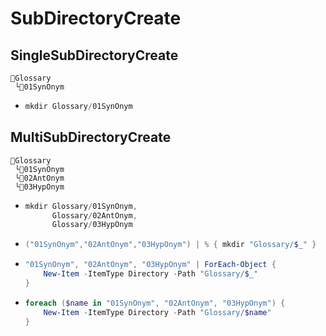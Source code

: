 # SubDirectoryCreate
## SingleSubDirectoryCreate
```
📁Glossary
 └📁01SynOnym
```
- ```ps1
  mkdir Glossary/01SynOnym
  ```

## MultiSubDirectoryCreate
```
📁Glossary
 └📁01SynOnym
 └📁02AntOnym
 └📁03HypOnym
```
- ```ps1
  mkdir Glossary/01SynOnym,
        Glossary/02AntOnym,
        Glossary/03HypOnym
  ```
- ```ps1
  ("01SynOnym","02AntOnym","03HypOnym") | % { mkdir "Glossary/$_" }
  ```
- ```ps1
  "01SynOnym", "02AntOnym", "03HypOnym" | ForEach-Object {
      New-Item -ItemType Directory -Path "Glossary/$_"
  }
  ```
- ```ps1
  foreach ($name in "01SynOnym", "02AntOnym", "03HypOnym") {
      New-Item -ItemType Directory -Path "Glossary/$name"
  }
  ```
